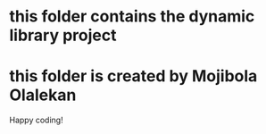 # this folder contains the dynamic library project
# this folder is created by Mojibola Olalekan
Happy coding!